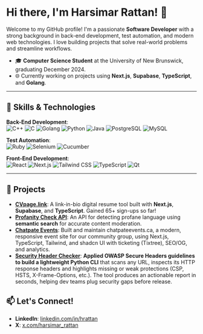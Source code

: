 # Hi there, I'm Harsimar Rattan! 👋

Welcome to my GitHub profile! I'm a passionate **Software Developer** with a strong background in back-end development, test automation, and modern web technologies. I love building projects that solve real-world problems and streamline workflows.

- 🎓 **Computer Science Student** at the University of New Brunswick, graduating December 2024.
- 🌐 Currently working on projects using **Next.js**, **Supabase**, **TypeScript**, and **Golang**.

---

## 🚀 Skills & Technologies

**Back-End Development**:  
![C++](https://img.shields.io/badge/C++-00599C?style=for-the-badge&logo=cplusplus&logoColor=white)
![C](https://img.shields.io/badge/C-00599C?style=for-the-badge&logo=c&logoColor=white)
![Golang](https://img.shields.io/badge/Golang-00ADD8?style=for-the-badge&logo=go&logoColor=white)
![Python](https://img.shields.io/badge/Python-yellow?style=for-the-badge&logo=Python&logoColor=white)
![Java](https://img.shields.io/badge/Java-007396?style=for-the-badge&logo=java&logoColor=white)
![PostgreSQL](https://img.shields.io/badge/PostgreSQL-336791?style=for-the-badge&logo=postgresql&logoColor=white)
![MySQL](https://img.shields.io/badge/MySQL-4479A1?style=for-the-badge&logo=mysql&logoColor=white)

**Test Automation**:  
![Ruby](https://img.shields.io/badge/Ruby-on_Rails-red?style=for-the-badge&logo=ruby)
![Selenium](https://img.shields.io/badge/Selenium-43B02A?style=for-the-badge&logo=selenium&logoColor=white)
![Cucumber](https://img.shields.io/badge/Cucumber-23D96C?style=for-the-badge&logo=cucumber&logoColor=white)

**Front-End Development**:  
![React](https://img.shields.io/badge/React-61DAFB?style=for-the-badge&logo=react&logoColor=black)
![Next.js](https://img.shields.io/badge/Next.js-000000?style=for-the-badge&logo=nextdotjs&logoColor=white)
![Tailwind CSS](https://img.shields.io/badge/Tailwind_CSS-38B2AC?style=for-the-badge&logo=tailwind-css&logoColor=white)
![TypeScript](https://img.shields.io/badge/TypeScript-007ACC?style=for-the-badge&logo=typescript&logoColor=white)
![Qt](https://img.shields.io/badge/Qt-41CD52?style=for-the-badge&logo=qt&logoColor=white)

---



## 🌟 Projects

- **[CVpage.link](https://cvpage.link/harsimar)**: A link-in-bio digital resume tool built with **Next.js**, **Supabase**, and **TypeScript**. Gained 65+ sign-ups so far!
- **[Profanity Check API](https://profanity-check.vercel.app/)**: An API for detecting profane language using **semantic search** for accurate content moderation.
- **[Chatpate Events](https://chatpateevents.ca)**: Built and maintain chatpateevents.ca, a modern, responsive event site for our community group, using Next.js, TypeScript, Tailwind, and shadcn UI with ticketing (Tixtree), SEO/OG, and analytics.
- **[Security Header Checker](https://github.com/Harsimar2000/security-header-checker)**: **Applied OWASP Secure Headers guidelines to build a lightweight Python CLI** that scans any URL, inspects its HTTP response headers and highlights missing or weak protections (CSP, HSTS, X-Frame-Options, etc.). The tool produces an actionable
report in seconds, helping dev teams plug security gaps before release.

## 📫 Let's Connect!

- **LinkedIn**: [linkedin.com/in/hrattan](https://www.linkedin.com/in/hrattan/)
- **X**: [x.com/harsimar_rattan](https://x.com/harsimar_rattan)


